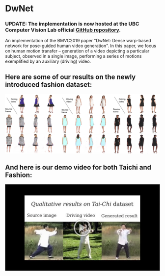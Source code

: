 # DwNet

### UPDATE: The implementation is now hosted at the **UBC Computer Vision Lab** official [GitHub repository](https://github.com/UBC-Computer-Vision-Group/DwNet).

An implementation of the BMVC2019 paper "DwNet: Dense warp-based network for pose-guided human video generation".
In this paper, we focus on human motion transfer – generation of a video depicting a particular subject, observed in a single image, performing a series of motions exemplified by an auxiliary (driving) video.

## Here are some of our results on the newly introduced fashion dataset:
![SOTA fashion](https://raw.githubusercontent.com/zpolina/dwnet/master/SOTA_fashion.png)
## And here is our demo video for both Taichi and Fashion:
[![Video Demo](https://raw.githubusercontent.com/zpolina/dwnet/master/thumbnail.png)](https://drive.google.com/file/d/1XdPv5ajQkUWm0YoCst9Zv__KOuiWGKTO/view?usp=sharing)

